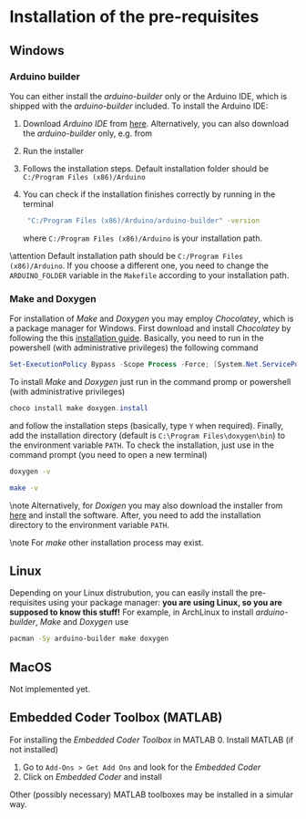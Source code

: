 # Installation of the pre-requisites

## Windows

### Arduino builder

You can either install the *arduino-builder* only or the Arduino IDE, which is shipped with the *arduino-builder* included. To install the Arduino IDE:

1. Download *Arduino IDE* from [here](https://www.arduino.cc/en/software). Alternatively, you can also download the *arduino-builder* only, e.g. from 
2. Run the installer
3. Follows the installation steps. Default installation folder should be `C:/Program Files (x86)/Arduino`
4. You can check if the installation finishes correctly by running in the terminal
   
   ```bash
    "C:/Program Files (x86)/Arduino/arduino-builder" -version
   ```

   where `C:/Program Files (x86)/Arduino` is your installation path.

\attention Default installation path should be `C:/Program Files (x86)/Arduino`. If you choose a different one, you need to change the `ARDUINO_FOLDER` variable in the `Makefile` according to your installation path.

### Make and Doxygen

For installation of *Make* and *Doxygen* you may employ *Chocolatey*, which is a package manager for Windows. First download and install *Chocolatey* by following the this [installation guide](https://chocolatey.org/install#individual). Basically, you need to run in the powershell (with administrative privileges) the following command

```powershell
Set-ExecutionPolicy Bypass -Scope Process -Force; [System.Net.ServicePointManager]::SecurityProtocol = [System.Net.ServicePointManager]::SecurityProtocol -bor 3072; iex ((New-Object System.Net.WebClient).DownloadString('https://community.chocolatey.org/install.ps1'))
```

To install *Make* and *Doxygen* just run in the command promp or powershell (with administrative privileges)

```powershell
choco install make doxygen.install
```

and follow the installation steps (basically, type `Y` when required).
Finally, add the installation directory (default is `C:\Program Files\doxygen\bin`) to the environment variable `PATH`.
To check the installation, just use in the command prompt (you need to open a new terminal)

```bash
doxygen -v
```

```bash
make -v
```

\note Alternatively, for *Doxigen* you may also download the installer from [here](https://www.doxygen.nl/download.html) and install the software. After, you need to add the installation directory to the environment variable `PATH`.

\note For *make* other installation process may exist.

## Linux

Depending on your Linux distrubution, you can easily install the pre-requisites using your package manager: **you are using Linux, so you are supposed to know this stuff!** For example, in ArchLinux to install *arduino-builder*, *Make* and *Doxygen* use

```bash
pacman -Sy arduino-builder make doxygen
```

## MacOS

Not implemented yet.

## Embedded Coder Toolbox (MATLAB)

For installing the *Embedded Coder Toolbox* in MATLAB
0. Install MATLAB (if not installed)
1. Go to `Add-Ons > Get Add Ons` and look for the *Embedded Coder*
2. Click on *Embedded Coder* and install

Other (possibly necessary) MATLAB toolboxes may be installed in a simular way.
